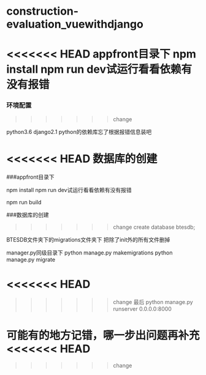 # construction-evaluation_vuewithdjango

<<<<<<< HEAD
appfront目录下
npm install
npm run dev试运行看看依赖有没有报错
=======
### 环境配置
>>>>>>> change

python3.6
django2.1
python的依赖库忘了根据报错信息装吧

<<<<<<< HEAD
数据库的创建
=======


###appfront目录下

npm install
npm run dev试运行看看依赖有没有报错

npm run build



###数据库的创建

>>>>>>> change
create database btesdb;

BTESDB文件夹下的migrations文件夹下 把除了init外的所有文件删掉

manager.py同级目录下
python manage.py makemigrations
python manage.py migrate


<<<<<<< HEAD
=======

>>>>>>> change
最后
python manage.py runserver 0.0.0.0:8000

可能有的地方记错，哪一步出问题再补充
<<<<<<< HEAD
=======





>>>>>>> change
